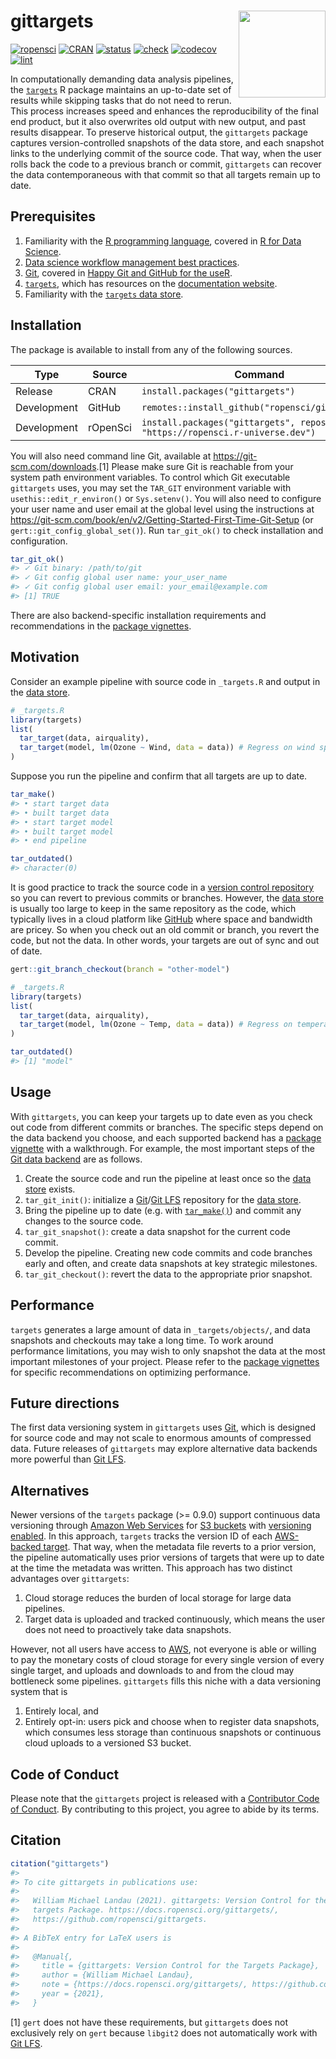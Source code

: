 
# gittargets <img src='man/figures/logo-readme.png' align="right" height="139"/>

[![ropensci](https://badges.ropensci.org/486_status.svg)](https://github.com/ropensci/software-review/issues/486)
[![CRAN](https://www.r-pkg.org/badges/version/gittargets)](https://CRAN.R-project.org/package=gittargets)
[![status](https://www.repostatus.org/badges/latest/active.svg)](https://www.repostatus.org/#active)
[![check](https://github.com/ropensci/gittargets/workflows/check/badge.svg)](https://github.com/ropensci/gittargets/actions?query=workflow%3Acheck)
[![codecov](https://codecov.io/gh/ropensci/gittargets/branch/main/graph/badge.svg?token=3T5DlLwUVl)](https://app.codecov.io/gh/ropensci/gittargets)
[![lint](https://github.com/ropensci/gittargets/workflows/lint/badge.svg)](https://github.com/ropensci/gittargets/actions?query=workflow%3Alint)

In computationally demanding data analysis pipelines, the
[`targets`](https://docs.ropensci.org/targets/) R package maintains an
up-to-date set of results while skipping tasks that do not need to
rerun. This process increases speed and enhances the reproducibility of
the final end product, but it also overwrites old output with new
output, and past results disappear. To preserve historical output, the
`gittargets` package captures version-controlled snapshots of the data
store, and each snapshot links to the underlying commit of the source
code. That way, when the user rolls back the code to a previous branch
or commit, `gittargets` can recover the data contemporaneous with that
commit so that all targets remain up to date.

## Prerequisites

1.  Familiarity with the [R programming
    language](https://www.r-project.org/), covered in [R for Data
    Science](https://r4ds.had.co.nz/).
2.  [Data science workflow management best
    practices](https://rstats.wtf/index.html).
3.  [Git](https://git-scm.com), covered in [Happy Git and GitHub for the
    useR](https://happygitwithr.com).
4.  [`targets`](https://docs.ropensci.org/targets/), which has resources
    on the [documentation
    website](https://docs.ropensci.org/targets/#how-to-get-started).
5.  Familiarity with the [`targets` data
    store](https://books.ropensci.org/targets/files.html#internal-data-files).

## Installation

The package is available to install from any of the following sources.

| Type        | Source   | Command                                                                     |
|-------------|----------|-----------------------------------------------------------------------------|
| Release     | CRAN     | `install.packages("gittargets")`                                            |
| Development | GitHub   | `remotes::install_github("ropensci/gittargets")`                            |
| Development | rOpenSci | `install.packages("gittargets", repos = "https://ropensci.r-universe.dev")` |

You will also need command line Git, available at
<https://git-scm.com/downloads>.[1] Please make sure Git is reachable
from your system path environment variables. To control which Git
executable `gittargets` uses, you may set the `TAR_GIT` environment
variable with `usethis::edit_r_environ()` or `Sys.setenv()`. You will
also need to configure your user name and user email at the global level
using the instructions at
<https://git-scm.com/book/en/v2/Getting-Started-First-Time-Git-Setup>
(or `gert::git_config_global_set()`). Run `tar_git_ok()` to check
installation and configuration.

``` r
tar_git_ok()
#> ✓ Git binary: /path/to/git
#> ✓ Git config global user name: your_user_name
#> ✓ Git config global user email: your_email@example.com
#> [1] TRUE
```

There are also backend-specific installation requirements and
recommendations in the [package
vignettes](https://docs.ropensci.org/gittargets/articles/index.html).

## Motivation

Consider an example pipeline with source code in `_targets.R` and output
in the [data
store](https://books.ropensci.org/targets/files.html#internal-data-files).

``` r
# _targets.R
library(targets)
list(
  tar_target(data, airquality),
  tar_target(model, lm(Ozone ~ Wind, data = data)) # Regress on wind speed.
)
```

Suppose you run the pipeline and confirm that all targets are up to
date.

``` r
tar_make()
#> • start target data
#> • built target data
#> • start target model
#> • built target model
#> • end pipeline
```

``` r
tar_outdated()
#> character(0)
```

It is good practice to track the source code in a [version control
repository](https://git-scm.com) so you can revert to previous commits
or branches. However, the [data
store](https://books.ropensci.org/targets/files.html#internal-data-files)
is usually too large to keep in the same repository as the code, which
typically lives in a cloud platform like [GitHub](https://github.com)
where space and bandwidth are pricey. So when you check out an old
commit or branch, you revert the code, but not the data. In other words,
your targets are out of sync and out of date.

``` r
gert::git_branch_checkout(branch = "other-model")
```

``` r
# _targets.R
library(targets)
list(
  tar_target(data, airquality),
  tar_target(model, lm(Ozone ~ Temp, data = data)) # Regress on temperature.
)
```

``` r
tar_outdated()
#> [1] "model"
```

## Usage

With `gittargets`, you can keep your targets up to date even as you
check out code from different commits or branches. The specific steps
depend on the data backend you choose, and each supported backend has a
[package
vignette](https://docs.ropensci.org/gittargets/articles/index.html) with
a walkthrough. For example, the most important steps of the [Git data
backend](https://docs.ropensci.org/gittargets/articles/git.html) are as
follows.

1.  Create the source code and run the pipeline at least once so the
    [data
    store](https://books.ropensci.org/targets/files.html#internal-data-files)
    exists.
2.  `tar_git_init()`: initialize a [Git](https://git-scm.com)/[Git
    LFS](https://git-lfs.github.com) repository for the [data
    store](https://books.ropensci.org/targets/files.html#internal-data-files).
3.  Bring the pipeline up to date (e.g. with
    [`tar_make()`](https://docs.ropensci.org/targets/reference/tar_make.html))
    and commit any changes to the source code.
4.  `tar_git_snapshot()`: create a data snapshot for the current code
    commit.
5.  Develop the pipeline. Creating new code commits and code branches
    early and often, and create data snapshots at key strategic
    milestones.
6.  `tar_git_checkout()`: revert the data to the appropriate prior
    snapshot.

## Performance

`targets` generates a large amount of data in `_targets/objects/`, and
data snapshots and checkouts may take a long time. To work around
performance limitations, you may wish to only snapshot the data at the
most important milestones of your project. Please refer to the [package
vignettes](https://docs.ropensci.org/gittargets/articles/index.html) for
specific recommendations on optimizing performance.

## Future directions

The first data versioning system in `gittargets` uses
[Git](https://git-scm.com), which is designed for source code and may
not scale to enormous amounts of compressed data. Future releases of
`gittargets` may explore alternative data backends more powerful than
[Git LFS](https://git-lfs.github.com).

## Alternatives

Newer versions of the `targets` package (&gt;= 0.9.0) support continuous
data versioning through [Amazon Web Services](https://aws.amazon.com)
for [S3 buckets](https://aws.amazon.com/s3/) with [versioning
enabled](https://docs.aws.amazon.com/AmazonS3/latest/userguide/Versioning.html).
In this approach, `targets` tracks the version ID of each [AWS-backed
target](https://books.ropensci.org/targets/storage_amazon.html). That
way, when the metadata file reverts to a prior version, the pipeline
automatically uses prior versions of targets that were up to date at the
time the metadata was written. This approach has two distinct advantages
over `gittargets`:

1.  Cloud storage reduces the burden of local storage for large data
    pipelines.
2.  Target data is uploaded and tracked continuously, which means the
    user does not need to proactively take data snapshots.

However, not all users have access to [AWS](https://aws.amazon.com), not
everyone is able or willing to pay the monetary costs of cloud storage
for every single version of every single target, and uploads and
downloads to and from the cloud may bottleneck some pipelines.
`gittargets` fills this niche with a data versioning system that is

1.  Entirely local, and
2.  Entirely opt-in: users pick and choose when to register data
    snapshots, which consumes less storage than continuous snapshots or
    continuous cloud uploads to a versioned S3 bucket.

## Code of Conduct

Please note that the `gittargets` project is released with a
[Contributor Code of Conduct](https://ropensci.org/code-of-conduct/). By
contributing to this project, you agree to abide by its terms.

## Citation

``` r
citation("gittargets")
#> 
#> To cite gittargets in publications use:
#> 
#>   William Michael Landau (2021). gittargets: Version Control for the
#>   targets Package. https://docs.ropensci.org/gittargets/,
#>   https://github.com/ropensci/gittargets.
#> 
#> A BibTeX entry for LaTeX users is
#> 
#>   @Manual{,
#>     title = {gittargets: Version Control for the Targets Package},
#>     author = {William Michael Landau},
#>     note = {https://docs.ropensci.org/gittargets/, https://github.com/ropensci/gittargets},
#>     year = {2021},
#>   }
```

[1] `gert` does not have these requirements, but `gittargets` does not
exclusively rely on `gert` because `libgit2` does not automatically work
with [Git LFS](https://git-lfs.github.com).
